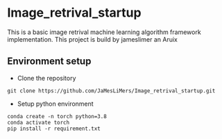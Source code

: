 # Image_retrival_startup
This is a basic image retrival machine learning algorithm framework implementation.
This project is build by jameslimer an Aruix

## Environment setup

- Clone the repository 
```
git clone https://github.com/JaMesLiMers/Image_retrival_startup.git
```

- Setup python environment
```
conda create -n torch python=3.8
conda activate torch
pip install -r requirement.txt
```
